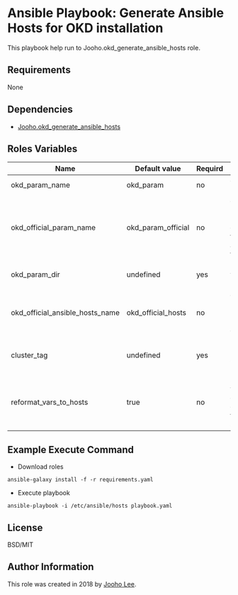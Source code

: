 Ansible Playbook: Generate Ansible Hosts for OKD installation
=========

This playbook help run to Jooho.okd_generate_ansible_hosts role. 


Requirements
------------
None

Dependencies
------------

- [Jooho.okd_generate_ansible_hosts](https://galaxy.ansible.com/Jooho/okd_generate_ansible_hosts/)

Roles Variables
--------------


| Name                            | Default value      | Requird | Description                                                                     |
| ------------------------------- | ------------------ | ------- | ------------------------------------------------------------------------------- |
| okd_param_name                  | okd_param          | no      | okd param file name                                                             |
| okd_official_param_name         | okd_param_official | no      | okd official param file name that is converted from official ansible hosts file |
| okd_param_dir                   | undefined          | yes     | Directory path where okd param file is                                          |
| okd_official_ansible_hosts_name | okd_official_hosts | no      | official ansible hosts file name. It will be stored uder okd_param_dir          |
| cluster_tag                     | undefined          | yes     | For backup, need to specify tag (ex OKD0311)                                    |
| reformat_vars_to_hosts          | true               | no      | Set false if you want to convert official hosts file to varible style           |


Example Execute Command
-----------------------

- Download roles
~~~
ansible-galaxy install -f -r requirements.yaml
~~~

- Execute playbook
~~~
ansible-playbook -i /etc/ansible/hosts playbook.yaml
~~~


License
-------

BSD/MIT

Author Information
------------------

This role was created in 2018 by [Jooho Lee](http://github.com/jooho).

